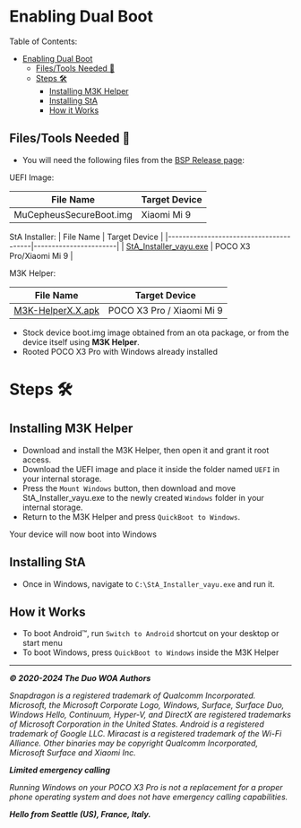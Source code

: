 # Enabling Dual Boot

Table of Contents:

* [Enabling Dual Boot](#enabling-dual-boot)
   * [Files/Tools Needed 📃](#filestools-needed-)
   * [Steps 🛠️](#steps-️)
      * [Installing M3K Helper](#installing-m3k-woa-helper)
      * [Installing StA](#installing-sta)
      * [How it Works](#how-it-works)

## Files/Tools Needed 📃

- You will need the following files from the [BSP Release page](https://github.com/qaz6750/XiaoMi9-Drivers/releases/latest):

UEFI Image:

| File Name                              | Target Device         |
|----------------------------------------|-----------------------|
| MuCepheusSecureBoot.img                | Xiaomi Mi 9           |

StA Installer:
| File Name                              | Target Device         |
|----------------------------------------|-----------------------|
| [StA_Installer_vayu.exe](https://github.com/woa-vayu/POCOX3Pro-Guides/raw/main/Files/StA_Installer_vayu.exe)                | POCO X3 Pro/Xiaomi Mi 9               |

M3K Helper:

| File Name                              | Target Device         |
|----------------------------------------|-----------------------|
| [M3K-HelperX.X.apk	](https://github.com/woa-vayu/WoA-Helper-M3K/releases/latest)                | POCO X3 Pro / Xiaomi Mi 9               |

- Stock device boot.img image obtained from an ota package, or from the device itself using **M3K Helper**.
- Rooted POCO X3 Pro with Windows already installed

# Steps 🛠️

## Installing M3K Helper

- Download and install the M3K Helper, then open it and grant it root access.
- Download the UEFI image and place it inside the folder named ```UEFI``` in your internal storage.
- Press the ```Mount Windows``` button, then download and move StA_Installer_vayu.exe to the newly created ```Windows``` folder in your internal storage.
- Return to the M3K Helper and press ```QuickBoot to Windows```.

Your device will now boot into Windows

## Installing StA

- Once in Windows, navigate to ```C:\StA_Installer_vayu.exe``` and run it.

## How it Works

- To boot Android™, run ```Switch to Android``` shortcut on your desktop or start menu
- To boot Windows, press ```QuickBoot to Windows``` inside the M3K Helper

---

_**© 2020-2024 The Duo WOA Authors**_

_Snapdragon is a registered trademark of Qualcomm Incorporated. Microsoft, the Microsoft Corporate Logo, Windows, Surface, Surface Duo, Windows Hello, Continuum, Hyper-V, and DirectX are registered trademarks of Microsoft Corporation in the United States. Android is a registered trademark of Google LLC. Miracast is a registered trademark of the Wi-Fi Alliance. Other binaries may be copyright Qualcomm Incorporated, Microsoft Surface and Xiaomi Inc._

_**Limited emergency calling**_

_Running Windows on your POCO X3 Pro is not a replacement for a proper phone operating system and does not have emergency calling capabilities._

_**Hello from Seattle (US), France, Italy.**_